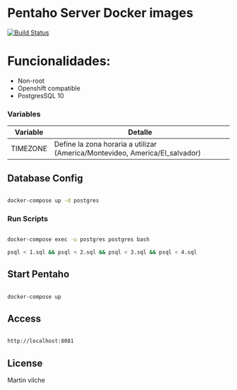 # Pentaho Server Docker images 

[![Build Status](https://travis-ci.org/joemccann/dillinger.svg?branch=master)](https://travis-ci.org/joemccann/dillinger)


# Funcionalidades:

- Non-root
- Openshift compatible
- PostgresSQL 10

### Variables


| Variable | Detalle |
| ------ | ------ |
| TIMEZONE | Define la zona horaria a utilizar (America/Montevideo, America/El_salvador) |




## Database Config


```bash

docker-compose up -d postgres


```

### Run Scripts

```bash

docker-compose exec -u postgres postgres bash

psql < 1.sql && psql < 2.sql && psql < 3.sql && psql < 4.sql

```

## Start Pentaho

```bash

docker-compose up

```

## Access

```bash

http://localhost:8081

```



License
----

Martin vilche
